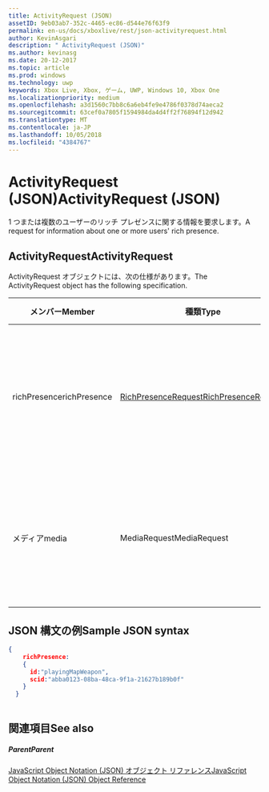 ```yaml
---
title: ActivityRequest (JSON)
assetID: 9eb03ab7-352c-4465-ec86-d544e76f63f9
permalink: en-us/docs/xboxlive/rest/json-activityrequest.html
author: KevinAsgari
description: " ActivityRequest (JSON)"
ms.author: kevinasg
ms.date: 20-12-2017
ms.topic: article
ms.prod: windows
ms.technology: uwp
keywords: Xbox Live, Xbox, ゲーム, UWP, Windows 10, Xbox One
ms.localizationpriority: medium
ms.openlocfilehash: a3d1560c7bb8c6a6eb4fe9e4786f0378d74aeca2
ms.sourcegitcommit: 63cef0a7805f1594984da4d4ff2f76894f12d942
ms.translationtype: MT
ms.contentlocale: ja-JP
ms.lasthandoff: 10/05/2018
ms.locfileid: "4384767"
---
```

# <a name="activityrequest-json"></a><span data-ttu-id="35b87-104">ActivityRequest (JSON)</span><span class="sxs-lookup"><span data-stu-id="35b87-104">ActivityRequest (JSON)</span></span>
<span data-ttu-id="35b87-105">1 つまたは複数のユーザーのリッチ プレゼンスに関する情報を要求します。</span><span class="sxs-lookup"><span data-stu-id="35b87-105">A request for information about one or more users' rich presence.</span></span> 
<a id="ID4EN"></a>

 
## <a name="activityrequest"></a><span data-ttu-id="35b87-106">ActivityRequest</span><span class="sxs-lookup"><span data-stu-id="35b87-106">ActivityRequest</span></span>
 
<span data-ttu-id="35b87-107">ActivityRequest オブジェクトには、次の仕様があります。</span><span class="sxs-lookup"><span data-stu-id="35b87-107">The ActivityRequest object has the following specification.</span></span>
 
| <span data-ttu-id="35b87-108">メンバー</span><span class="sxs-lookup"><span data-stu-id="35b87-108">Member</span></span>| <span data-ttu-id="35b87-109">種類</span><span class="sxs-lookup"><span data-stu-id="35b87-109">Type</span></span>| <span data-ttu-id="35b87-110">説明</span><span class="sxs-lookup"><span data-stu-id="35b87-110">Description</span></span>| 
| --- | --- | --- | 
| <span data-ttu-id="35b87-111">richPresence</span><span class="sxs-lookup"><span data-stu-id="35b87-111">richPresence</span></span>| [<span data-ttu-id="35b87-112">RichPresenceRequest</span><span class="sxs-lookup"><span data-stu-id="35b87-112">RichPresenceRequest</span></span>](json-richpresencerequest.md)| <span data-ttu-id="35b87-113">ために使用するリッチ プレゼンス文字列のフレンドリ名。</span><span class="sxs-lookup"><span data-stu-id="35b87-113">The friendly name of the rich presence string that should be used.</span></span>| 
| <span data-ttu-id="35b87-114">メディア</span><span class="sxs-lookup"><span data-stu-id="35b87-114">media</span></span>| <span data-ttu-id="35b87-115">MediaRequest</span><span class="sxs-lookup"><span data-stu-id="35b87-115">MediaRequest</span></span>| <span data-ttu-id="35b87-116">どのようなユーザーのメディアの情報が視聴またはをリッスンします。</span><span class="sxs-lookup"><span data-stu-id="35b87-116">Media information for what the user is watching or listening to.</span></span>| 
  
<a id="ID4EVB"></a>

 
## <a name="sample-json-syntax"></a><span data-ttu-id="35b87-117">JSON 構文の例</span><span class="sxs-lookup"><span data-stu-id="35b87-117">Sample JSON syntax</span></span>
 

```json
{
    richPresence:
    {
      id:"playingMapWeapon",
      scid:"abba0123-08ba-48ca-9f1a-21627b189b0f"
    }
  }
    
```

  
<a id="ID4E5B"></a>

 
## <a name="see-also"></a><span data-ttu-id="35b87-118">関連項目</span><span class="sxs-lookup"><span data-stu-id="35b87-118">See also</span></span>
 
<a id="ID4EAC"></a>

 
##### <a name="parent"></a><span data-ttu-id="35b87-119">Parent</span><span class="sxs-lookup"><span data-stu-id="35b87-119">Parent</span></span> 

[<span data-ttu-id="35b87-120">JavaScript Object Notation (JSON) オブジェクト リファレンス</span><span class="sxs-lookup"><span data-stu-id="35b87-120">JavaScript Object Notation (JSON) Object Reference</span></span>](atoc-xboxlivews-reference-json.md)

   